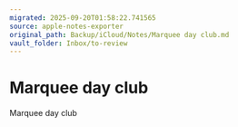 ```yaml
---
migrated: 2025-09-20T01:58:22.741565
source: apple-notes-exporter
original_path: Backup/iCloud/Notes/Marquee day club.md
vault_folder: Inbox/to-review
---
```

# Marquee day club

Marquee day club  
